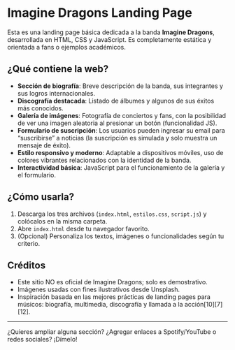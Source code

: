 # Imagine Dragons Landing Page

Esta es una landing page básica dedicada a la banda **Imagine Dragons**, desarrollada en HTML, CSS y JavaScript. Es completamente estática y orientada a fans o ejemplos académicos.

## ¿Qué contiene la web?

- **Sección de biografía**: Breve descripción de la banda, sus integrantes y sus logros internacionales.
- **Discografía destacada**: Listado de álbumes y algunos de sus éxitos más conocidos.
- **Galería de imágenes**: Fotografía de conciertos y fans, con la posibilidad de ver una imagen aleatoria al presionar un botón (funcionalidad JS).
- **Formulario de suscripción**: Los usuarios pueden ingresar su email para “suscribirse” a noticias (la suscripción es simulada y solo muestra un mensaje de éxito).
- **Estilo responsivo y moderno**: Adaptable a dispositivos móviles, uso de colores vibrantes relacionados con la identidad de la banda.
- **Interactividad básica**: JavaScript para el funcionamiento de la galería y el formulario.

## ¿Cómo usarla?

1. Descarga los tres archivos (`index.html`, `estilos.css`, `script.js`) y colócalos en la misma carpeta.
2. Abre `index.html` desde tu navegador favorito.
3. (Opcional) Personaliza los textos, imágenes o funcionalidades según tu criterio.

## Créditos

- Este sitio NO es oficial de Imagine Dragons; solo es demostrativo.
- Imágenes usadas con fines ilustrativos desde Unsplash.
- Inspiración basada en las mejores prácticas de landing pages para músicos: biografía, multimedia, discografía y llamada a la acción[10][7][12].

---

¿Quieres ampliar alguna sección? ¿Agregar enlaces a Spotify/YouTube o redes sociales? ¡Dímelo!
